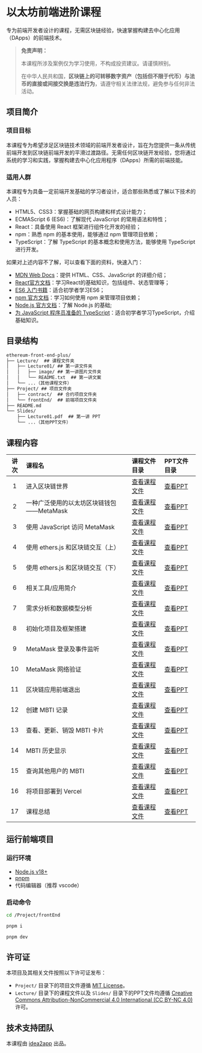 # 以太坊前端进阶课程

专为前端开发者设计的课程，无需区块链经验，快速掌握构建去中心化应用（DApps）的前端技术。

> **免责声明：**
>
> 本课程所涉及案例仅为学习使用，不构成投资建议。请谨慎辨别。
>
> 在中华人民共和国，**区块链上的可转移数字资产（包括但不限于代币）与法币的直接或间接交换是违法行为**，请遵守相关法律法规，避免参与任何非法活动。

## 项目简介

### 项目目标

本课程专为希望涉足区块链技术领域的前端开发者设计，旨在为您提供一条从传统前端开发到区块链前端开发的平滑过渡路径。无需任何区块链开发经验，您将通过系统的学习和实践，掌握构建去中心化应用程序（DApps）所需的前端技能。

### 适用人群

本课程专为具备一定前端开发基础的学习者设计，适合那些熟悉或了解以下技术的人员：

- HTML5、CSS3：掌握基础的网页构建和样式设计能力；
- ECMAScript 6 (ES6)：了解现代 JavaScript 的常用语法和特性；
- React：具备使用 React 框架进行组件化开发的经验；
- npm：熟悉 npm 的基本使用，能够通过 npm 管理项目依赖；
- TypeScript：了解 TypeScript 的基本概念和使用方法，能够使用 TypeScript 进行开发。

如果对上述内容不了解，可以查看下面的资料，快速入门：

- [MDN Web Docs](https://developer.mozilla.org/)：提供 HTML、CSS、JavaScript 的详细介绍；
- [React官方文档](https://react.dev/)：学习React的基础知识，包括组件、状态管理等；
- [ES6 入门书籍](https://es6.ruanyifeng.com/)：适合初学者学习ES6；
- [npm 官方文档](https://docs.npmjs.com/)：学习如何使用 npm 来管理项目依赖；
- [Node.js 官方文档](https://nodejs.org/docs/latest-v18.x/api/index.html)：了解 Node.js 的基础;
- [为 JavaScript 程序员准备的 TypeScript](https://www.typescriptlang.org/docs/handbook/typescript-in-5-minutes.html)：适合初学者学习TypeScript，介绍基础知识。

## 目录结构

```txt
ethereum-front-end-plus/
├── Lecture/  ## 课程文件夹
│   ├── Lecture01/ ## 第一讲文件夹
│   │   ├── image/ ## 第一讲图片文件夹
│   │   └── README.txt  ## 第一讲文案
│   └── ...（其他课程文件）
├── Project/ ## 项目文件夹
│   ├── contract/  ## 合约项目文件夹 
│   └── frontEnd/  ## 前端项目文件夹
├── README.md
└── Slides/
    ├── Lecture01.pdf  ## 第一讲 PPT
    └── ...（其他PPT文件）
```

## 课程内容

|  讲次  | 课程名 | 课程文件目录 | PPT文件目录 |
|:------:|:------|:------|:------|
|  1    | 进入区块链世界 | [查看课程文件](/Lecture/Lecture01/README.md) | [查看PPT](/Slides/Lecture01.pdf) |
|  2    | 一种广泛使用的以太坊区块链钱包——MetaMask | [查看课程文件](/Lecture/Lecture02/README.md) | [查看PPT](/Slides/Lecture02.pdf) |
|  3    | 使用 JavaScript 访问 MetaMask | [查看课程文件](/Lecture/Lecture03/README.md) | [查看PPT](/Slides/Lecture03.pdf) |
|  4    | 使用 ethers.js 和区块链交互（上） | [查看课程文件](/Lecture/Lecture04/README.md) | [查看PPT](/Slides/Lecture04.pdf) |
|  5    | 使用 ethers.js 和区块链交互（下） | [查看课程文件](/Lecture/Lecture05/README.md) | [查看PPT](/Slides/Lecture05.pdf) |
|  6    | 相关工具/应用简介 | [查看课程文件](/Lecture/Lecture06/README.md) | [查看PPT](/Slides/Lecture06.pdf) |
|  7    | 需求分析和数据模型分析 | [查看课程文件](/Lecture/Lecture07/README.md) | [查看PPT](/Slides/Lecture07.pdf) |
|  8    | 初始化项目及框架搭建 | [查看课程文件](/Lecture/Lecture08/README.md) | [查看PPT](/Slides/Lecture08.pdf) |
|  9    | MetaMask 登录及事件监听 | [查看课程文件](/Lecture/Lecture09/README.md) | [查看PPT](/Slides/Lecture09.pdf) |
|  10   | MetaMask 网络验证 | [查看课程文件](/Lecture/Lecture10/README.md) | [查看PPT](/Slides/Lecture10.pdf) |
|  11   | 区块链应用前端退出 | [查看课程文件](/Lecture/Lecture11/README.md) | [查看PPT](/Slides/Lecture11.pdf) |
|  12   | 创建 MBTI 记录 | [查看课程文件](/Lecture/Lecture12/README.md) | [查看PPT](/Slides/Lecture12.pdf) |
|  13   | 查看、更新、销毁 MBTI 卡片 | [查看课程文件](/Lecture/Lecture13/README.md) | [查看PPT](/Slides/Lecture13.pdf) |
|  14   | MBTI 历史显示 | [查看课程文件](/Lecture/Lecture14/README.md) | [查看PPT](/Slides/Lecture14.pdf) |
|  15   | 查询其他用户的 MBTI | [查看课程文件](/Lecture/Lecture15/README.md) | [查看PPT](/Slides/Lecture15.pdf) |
|  16   | 将项目部署到 Vercel | [查看课程文件](/Lecture/Lecture16/README.md) | [查看PPT](/Slides/Lecture16.pdf) |
|  17   | 课程总结 | [查看课程文件](/Lecture/Lecture17/README.md) | [查看PPT](/Slides/Lecture17.pdf) |

## 运行前端项目

### 运行环境

- [Node.js v18+](https://nodejs.org/docs/latest-v18.x/api/index.html)
- [pnpm](https://pnpm.io/)
- 代码编辑器（推荐 vscode）

### 启动命令

```bash
cd /Project/frontEnd

pnpm i

pnpm dev
```

## 许可证

本项目及其相关文件按照以下许可证发布：
- `Project/` 目录下的项目文件遵循 [MIT License](https://opensource.org/licenses/MIT)。
- `Lecture/` 目录下的课程文件以及 `Slides/` 目录下的PPT文件均遵循 [Creative Commons Attribution-NonCommercial 4.0 International (CC BY-NC 4.0)](https://creativecommons.org/licenses/by-nc/4.0/) 许可。

## 技术支持团队

本课程由 [idea2app](https://idea2.app) 出品。
